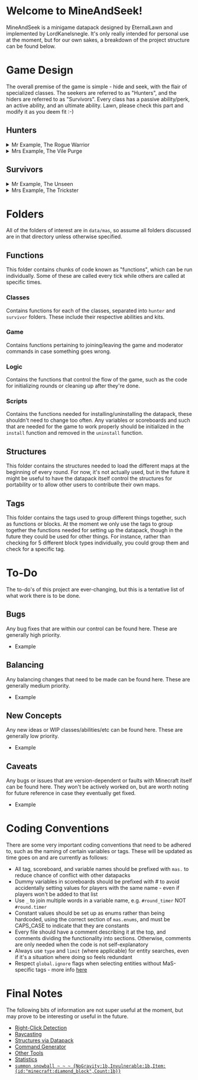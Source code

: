 
# Welcome to MineAndSeek!

MineAndSeek is a minigame datapack designed by EternalLawn and implemented by LordKanelsnegle. It's only really intended for personal use at the moment, but for our own sakes, a breakdown of the project structure can be found below.

# Game Design

The overall premise of the game is simple - hide and seek, with the flair of specialized classes. The seekers are referred to as "Hunters", and the hiders are referred to as "Survivors". Every class has a passive ability/perk, an active ability, and an ultimate ability. Lawn, please check this part and modify it as you deem fit :-)

## Hunters

<details>
  <summary>Mr Example, The Rogue Warrior</summary>
  
  > A small lore-y character description
  
  > **Passive - Yo Mama**
  <br>EEEEEEEE
  
  > **Active - My Mama**
  <br>ooooooo
  
  > **Ultimate - Our Mama**
  <br>aaaaaaaaaaaaa
 
</details>

<details>
  <summary>Mrs Example, The Vile Purge</summary>
  
  > A small lore-y character description
  
  > **Passive - Yo Mama**
  <br>EEEEEEEE
  
  > **Active - My Mama**
  <br>ooooooo
  
  > **Ultimate - Our Mama**
  <br>aaaaaaaaaaaaa
 
</details>

## Survivors

<details>
  <summary>Mr Example, The Unseen</summary>
  
  > A small lore-y character description
  
  > **Passive - Yo Mama**
  <br>EEEEEEEE
  
  > **Active - My Mama**
  <br>ooooooo
  
  > **Ultimate - Our Mama**
  <br>aaaaaaaaaaaaa
 
</details>

<details>
  <summary>Mrs Example, The Trickster</summary>
  
  > A small lore-y character description
  
  > **Passive - Yo Mama**
  <br>EEEEEEEE
  
  > **Active - My Mama**
  <br>ooooooo
  
  > **Ultimate - Our Mama**
  <br>aaaaaaaaaaaaa
 
</details>

# Folders

All of the folders of interest are in `data/mas`, so assume all folders discussed are in that directory unless otherwise specified.

## Functions

This folder contains chunks of code known as "functions", which can be run individually. Some of these are called every tick while others are called at specific times.

### Classes
Contains functions for each of the classes, separated into `hunter` and `survivor` folders. These include their respective abilities and kits.

### Game
Contains functions pertaining to joining/leaving the game and moderator commands in case something goes wrong.

### Logic
Contains the functions that control the flow of the game, such as the code for initializing rounds or cleaning up after they're done.

### Scripts
Contains the functions needed for installing/uninstalling the datapack, these shouldn't need to change too often. Any variables or scoreboards and such that are needed for the game to work properly should be initialized in the `install` function and removed in the `uninstall` function.

## Structures

This folder contains the structures needed to load the different maps at the beginning of every round. For now, it's not actually used, but in the future it might be useful to have the datapack itself control the structures for portability or to allow other users to contribute their own maps.

## Tags

This folder contains the tags used to group different things together, such as functions or blocks. At the moment we only use the tags to group together the functions needed for setting up the datapack, though in the future they could be used for other things. For instance, rather than checking for 5 different block types individually, you could group them and check for a specific tag.


# To-Do

The to-do's of this project are ever-changing, but this is a tentative list of what work there is to be done.

## Bugs

Any bug fixes that are within our control can be found here. These are generally high priority.
- Example

## Balancing

Any balancing changes that need to be made can be found here. These are generally medium priority.
- Example

## New Concepts

Any new ideas or WIP classes/abilities/etc can be found here. These are generally low priority.
- Example

## Caveats
Any bugs or issues that are version-dependent or faults with Minecraft itself can be found here. They won't be actively worked on, but are worth noting for future reference in case they eventually get fixed.
- Example

# Coding Conventions

There are some very important coding conventions that need to be adhered to, such as the naming of certain variables or tags. These will be updated as time goes on and are currently as follows:
- All tag, scoreboard, and variable names should be prefixed with `mas.` to reduce chance of conflict with other datapacks
- Dummy variables in scoreboards should be prefixed with # to avoid accidentally setting values for players with the same name - even if players won't be added to that list
- Use `_` to join multiple words in a variable name, e.g. `#round_timer` NOT `#round.timer`
- Constant values should be set up as enums rather than being hardcoded, using the correct section of `mas.enums`, and must be CAPS_CASE to indicate that they are constants
- Every file should have a comment describing it at the top, and comments dividing the functionality into sections. Otherwise, comments are only needed when the code is not self-explanatory
- Always use `type` and `limit` (where applicable) for entity searches, even if it's a situation where doing so feels redundant
- Respect `global.ignore` flags when selecting entities without MaS-specific tags - more info [here](https://mc-datapacks.github.io/en/conventions/global_ignoring_tag.html)

# Final Notes

The following bits of information are not super useful at the moment, but may prove to be interesting or useful in the future.
- [Right-Click Detection](https://www.youtube.com/watch?v=xcOw4conrVM)
- [Raycasting](https://www.youtube.com/watch?v=RTRYfrli8GU)
- [Structures via Datapack](https://www.youtube.com/watch?v=kzme5WV0plM)
- [Command Generator](https://mcstacker.net/)
- [Other Tools](https://misode.github.io/)
- [Statistics](https://minecraft.fandom.com/wiki/Statistics#List_of_custom_statistic_names)
- [`summon snowball ~ ~ ~ {NoGravity:1b,Invulnerable:1b,Item:{id:"minecraft:diamond_block",Count:1b}}`](https://gyazo.com/4f60726046654ec8e1d7780622466bdb)